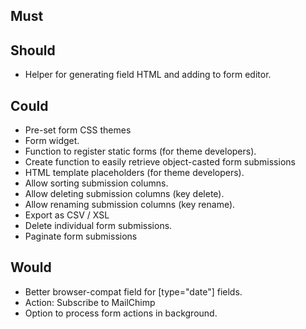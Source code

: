 ## Must

## Should
- Helper for generating field HTML and adding to form editor.


## Could
- Pre-set form CSS themes
- Form widget.
- Function to register static forms (for theme developers).
- Create function to easily retrieve object-casted form submissions
- HTML template placeholders (for theme developers).
- Allow sorting submission columns.
- Allow deleting submission columns (key delete).
- Allow renaming submission columns (key rename).
- Export as CSV / XSL
- Delete individual form submissions.
- Paginate form submissions

## Would
- Better browser-compat field for [type="date"] fields.
- Action: Subscribe to MailChimp
- Option to process form actions in background.